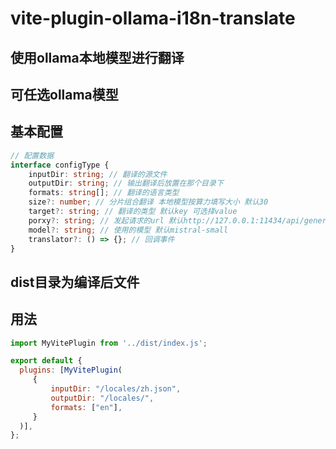 # vite-plugin-ollama-i18n-translate

## 使用ollama本地模型进行翻译

## 可任选ollama模型

## 基本配置

```ts
// 配置数据
interface configType {
    inputDir: string; // 翻译的源文件
    outputDir: string; // 输出翻译后放置在那个目录下
    formats: string[]; // 翻译的语言类型
    size?: number; // 分片组合翻译 本地模型按算力填写大小 默认30
    target?: string; // 翻译的类型 默认key 可选择value
    porxy?: string; // 发起请求的url 默认http://127.0.0.1:11434/api/generate
    model?: string; // 使用的模型 默认mistral-small
    translator?: () => {}; // 回调事件
}
```

## dist目录为编译后文件

## 用法
```js
import MyVitePlugin from '../dist/index.js';

export default {
  plugins: [MyVitePlugin(
     {
         inputDir: "/locales/zh.json",
         outputDir: "/locales/",
         formats: ["en"],
     }
  )],
};
```
